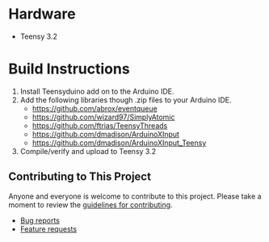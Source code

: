 # Hardware

- Teensy 3.2

<a name="build-instructions"></a>


# Build Instructions

1. Install Teensyduino add on to the Arduino IDE.
2. Add the following libraries though .zip files to your Arduino IDE.
   - https://github.com/abrox/eventqueue
   - https://github.com/wizard97/SimplyAtomic
   - https://github.com/ftrias/TeensyThreads
   - https://github.com/dmadison/ArduinoXInput
   - https://github.com/dmadison/ArduinoXInput_Teensy
3. Compile/verify and upload to Teensy 3.2


## Contributing to This Project

Anyone and everyone is welcome to contribute to this project. Please take a moment to
review the [guidelines for contributing](CONTRIBUTING.md).

- [Bug reports](CONTRIBUTING.md#bugs)
- [Feature requests](CONTRIBUTING.md#features)

